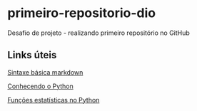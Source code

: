 # primeiro-repositorio-dio
Desafio de projeto - realizando primeiro repositório no GitHub

## Links úteis
[Sintaxe básica markdown](https://www.markdownguide.org/basic-syntax/)

[Conhecendo o Python](https://www.python.org/doc/)

[Funções estatísticas no Python](https://docs.python.org/pt-br/3/library/statistics.html)
